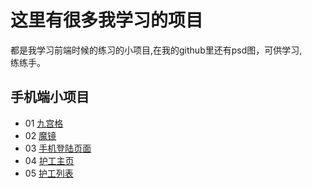# 这里有很多我学习的项目
都是我学习前端时候的练习的小项目,在我的github里还有psd图，可供学习,<br>练练手。
## 手机端小项目
- 01 [九宫格](project01/index.html)
- 02 [魔镜](project02/index.html)
- 03 [手机登陆页面](project03/index.html)
- 04 [护工主页](project04/index.html)
- 05 [护工列表](project05/index.html)